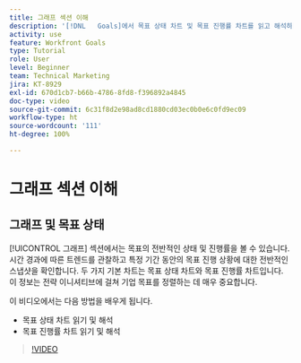 ```yaml
---
title: 그래프 섹션 이해
description: '[!DNL   Goals]에서 목표 상태 차트 및 목표 진행률 차트를 읽고 해석하는 방법을 알아봅니다.'
activity: use
feature: Workfront Goals
type: Tutorial
role: User
level: Beginner
team: Technical Marketing
jira: KT-8929
exl-id: 670d1cb7-b66b-4786-8fd8-f396892a4845
doc-type: video
source-git-commit: 6c31f8d2e98ad8cd1880cd03ec0b0e6c0fd9ec09
workflow-type: ht
source-wordcount: '111'
ht-degree: 100%

---
```


# 그래프 섹션 이해

## 그래프 및 목표 상태

[!UICONTROL 그래프] 섹션에서는 목표의 전반적인 상태 및 진행률을 볼 수 있습니다. 시간 경과에 따른 트렌드를 관찰하고 특정 기간 동안의 목표 진행 상황에 대한 전반적인 스냅샷을 확인합니다. 두 가지 기본 차트는 목표 상태 차트와 목표 진행률 차트입니다. 이 정보는 전략 이니셔티브에 걸쳐 기업 목표를 정렬하는 데 매우 중요합니다.

이 비디오에서는 다음 방법을 배우게 됩니다.

* 목표 상태 차트 읽기 및 해석
* 목표 진행률 차트 읽기 및 해석

>[!VIDEO](https://video.tv.adobe.com/v/335201/?quality=12&learn=on)
